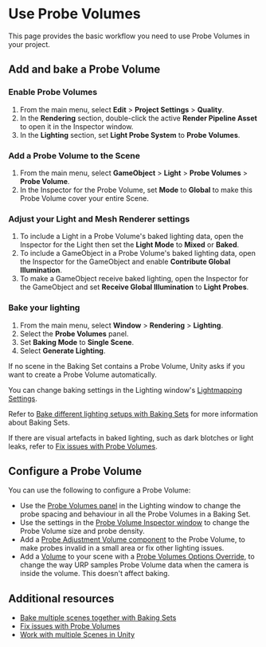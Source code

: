 # Use Probe Volumes

This page provides the basic workflow you need to use Probe Volumes in your project.

## Add and bake a Probe Volume

### Enable Probe Volumes

1. From the main menu, select **Edit** > **Project Settings** > **Quality**.
2. In the **Rendering** section, double-click the active **Render Pipeline Asset** to open it in the Inspector window.
2. In the **Lighting** section, set **Light Probe System** to **Probe Volumes**.

### Add a Probe Volume to the Scene

1. From the main menu, select **GameObject** > **Light** > **Probe Volumes** > **Probe Volume**.
2. In the Inspector for the Probe Volume, set **Mode** to **Global** to make this Probe Volume cover your entire Scene.

### Adjust your Light and Mesh Renderer settings

1. To include a Light in a Probe Volume's baked lighting data, open the Inspector for the Light then set the **Light Mode** to **Mixed** or **Baked**.
2. To include a GameObject in a Probe Volume's baked lighting data, open the Inspector for the GameObject and enable **Contribute Global Illumination**.
3. To make a GameObject receive baked lighting, open the Inspector for the GameObject and set **Receive Global Illumination** to **Light Probes**. 

### Bake your lighting

1. From the main menu, select **Window** > **Rendering** > **Lighting**.
2. Select the **Probe Volumes** panel.
3. Set **Baking Mode** to **Single Scene**.
4. Select **Generate Lighting**.

If no scene in the Baking Set contains a Probe Volume, Unity asks if you want to create a Probe Volume automatically.

You can change baking settings in the Lighting window's [Lightmapping Settings](https://docs.unity3d.com/Documentation/Manual/class-LightingSettings.html#LightmappingSettings).

Refer to [Bake different lighting setups with Baking Sets](probevolumes-usebakingsets.md) for more information about Baking Sets.

If there are visual artefacts in baked lighting, such as dark blotches or light leaks, refer to [Fix issues with Probe Volumes](probevolumes-fixissues.md).

## Configure a Probe Volume

You can use the following to configure a Probe Volume:

- Use the [Probe Volumes panel](probevolumes-lighting-panel-reference.md) in the Lighting window to change the probe spacing and behaviour in all the Probe Volumes in a Baking Set.
- Use the settings in the [Probe Volume Inspector window](probevolumes-inspector-reference.md) to change the Probe Volume size and probe density.
- Add a [Probe Adjustment Volume component](probevolumes-adjustment-volume-component-reference.md) to the Probe Volume, to make probes invalid in a small area or fix other lighting issues.
- Add a [Volume](set-up-a-volume.md) to your scene with a [Probe Volumes Options Override](probevolumes-options-override-reference.md), to change the way URP samples Probe Volume data when the camera is inside the volume. This doesn't affect baking.

## Additional resources

- [Bake multiple scenes together with Baking Sets](probevolumes-usebakingsets.md)
- [Fix issues with Probe Volumes](probevolumes-fixissues.md)
- [Work with multiple Scenes in Unity](https://docs.unity3d.com/Documentation/Manual/MultiSceneEditing.html)
